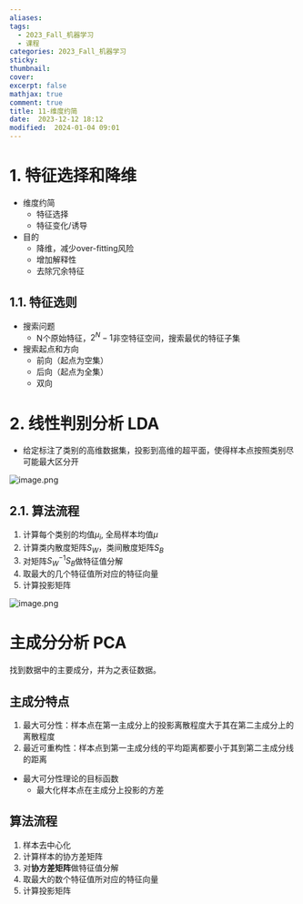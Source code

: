 ```yaml
---
aliases: 
tags:
  - 2023_Fall_机器学习
  - 课程
categories: 2023_Fall_机器学习
sticky:
thumbnail:
cover: 
excerpt: false
mathjax: true
comment: true
title: 11-维度约简
date:  2023-12-12 18:12
modified:  2024-01-04 09:01
---
```


# 1. 特征选择和降维

- 维度约简
	- 特征选择
	- 特征变化/诱导
- 目的
	- 降维，减少over-fitting风险
	- 增加解释性
	- 去除冗余特征

## 1.1. 特征选则

- 搜索问题
	- N个原始特征，$2^{N}-1$非空特征空间，搜索最优的特征子集
- 搜索起点和方向
	- 前向（起点为空集）
	- 后向（起点为全集）
	- 双向

# 2. 线性判别分析 LDA

- 给定标注了类别的高维数据集，投影到高维的超平面，使得样本点按照类别尽可能最大区分开

![image.png](https://chillcharlie-img.oss-cn-hangzhou.aliyuncs.com/image%2F2023%2F12%2F12%2F19-00-19-ce756b9b3984654e5776c026b3eff5c2-20231212190017-65425d.png)

## 2.1. 算法流程

1. 计算每个类别的均值$\mu_{i}$, 全局样本均值$\mu$  
2. 计算类内散度矩阵$S_W$，类间散度矩阵$S_B$  
3. 对矩阵$S_{W}^{-1}S_B$做特征值分解  
4. 取最大的几个特征值所对应的特征向量  
5. 计算投影矩阵

![image.png](https://chillcharlie-img.oss-cn-hangzhou.aliyuncs.com/image%2F2024%2F01%2F04%2F09-13-00-c9e519e8f613c18c498a4c9246fefdbf-20240104091259-16d2c2.png)

# 主成分分析 PCA

找到数据中的主要成分，并为之表征数据。

## 主成分特点

1. 最大可分性：样本点在第一主成分上的投影离散程度大于其在第二主成分上的离散程度
2. 最近可重构性：样本点到第一主成分线的平均距离都要小于其到第二主成分线的距离

- 最大可分性理论的目标函数
	- 最大化样本点在主成分上投影的方差

## 算法流程

1. 样本去中心化
2. 计算样本的协方差矩阵
3. 对**协方差矩阵**做特征值分解
4. 取最大的数个特征值所对应的特征向量
5. 计算投影矩阵

